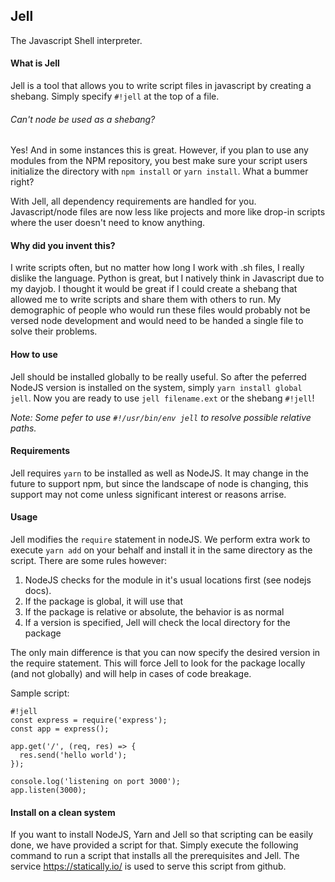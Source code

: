 ## Jell
The Javascript Shell interpreter.

#### What is Jell
Jell is a tool that allows you to write script files in javascript by creating a shebang. Simply specify `#!jell` at the top of a file.

###### Can't node be used as a shebang?
Yes! And in some instances this is great. However, if you plan to use any modules from the NPM repository, you best make sure your script users initialize the directory with `npm install` or `yarn install`. What a bummer right?

With Jell, all dependency requirements are handled for you. Javascript/node files are now less like projects and more like drop-in scripts where the user doesn't need to know anything.

#### Why did you invent this?
I write scripts often, but no matter how long I work with .sh files, I really dislike the language. Python is great, but I natively think in Javascript due to my dayjob. I thought it would be great if I could create a shebang that allowed me to write scripts and share them with others to run. My demographic of people who would run these files would probably not be versed node development and would need to be handed a single file to solve their problems.

#### How to use
Jell should be installed globally to be really useful. So after the peferred NodeJS version is installed on the system, simply `yarn install global jell`. Now you are ready to use `jell filename.ext` or the shebang `#!jell`!

_Note: Some pefer to use `#!/usr/bin/env jell` to resolve possible relative paths._

#### Requirements
Jell requires `yarn` to be installed as well as NodeJS. It may change in the future to support npm, but since the landscape of node is changing, this support may not come unless significant interest or reasons arrise.

#### Usage
Jell modifies the `require` statement in nodeJS. We perform extra work to execute `yarn add` on your behalf and install it in the same directory as the script. There are some rules however:

1. NodeJS checks for the module in it's usual locations first (see nodejs docs).
2. If the package is global, it will use that
3. If the package is relative or absolute, the behavior is as normal
4. If a version is specified, Jell will check the local directory for the package

The only main difference is that you can now specify the desired version in the require statement. This will force Jell to look for the package locally (and not globally) and will help in cases of code breakage.

Sample script:
```
#!jell
const express = require('express');
const app = express();

app.get('/', (req, res) => {
  res.send('hello world');
});

console.log('listening on port 3000');
app.listen(3000);
```

#### Install on a clean system
If you want to install NodeJS, Yarn and Jell so that scripting can be easily done, we have provided a script for that. Simply execute the following command to run a script that installs all the prerequisites and Jell. The service https://statically.io/ is used to serve this script from github.

